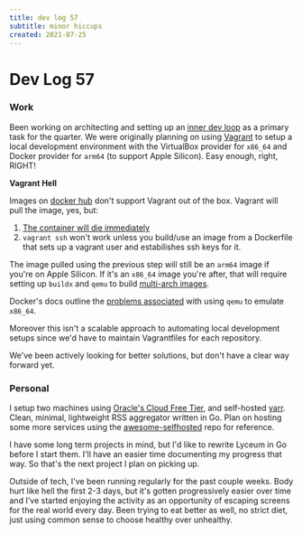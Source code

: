 ```yaml
---
title: dev log 57
subtitle: minor hiccups
created: 2021-07-25
---
```

# Dev Log 57

### Work

Been working on architecting and setting up an [inner dev
loop](https://thenewstack.io/kubernetes-infrastructure-know-the-inner-dev-loop/)
as a primary task for the quarter. We were originally planning on using
[Vagrant](https://www.vagrantup.com/) to setup a local development environment
with the VirtualBox provider for `x86_64` and Docker provider for `arm64` (to
support Apple Silicon). Easy enough, right, RIGHT!

**Vagrant Hell**

Images on [docker hub](https://hub.docker.com/) don't support Vagrant out of
the box. Vagrant will pull the image, yes, but:

1.  [The container will die
    immediately](https://github.com/hashicorp/vagrant/issues/8769)
2. `vagrant ssh` won't work unless you build/use an image from a Dockerfile
   that sets up a vagrant user and estabilishes ssh keys for it.

The image pulled using the previous step will still be an `arm64` image if
you're on Apple Silicon. If it's an `x86_64` image you're after, that will
require setting up `buildx` and `qemu` to build [multi-arch
images](https://docs.docker.com/desktop/multi-arch/).

Docker's docs outline the [problems
associated](https://docs.docker.com/docker-for-mac/apple-silicon/#known-issues)
with using `qemu` to emulate `x86_64`.

Moreover this isn't a scalable approach to automating local development setups
since we'd have to maintain Vagrantfiles for each repository.

We've been actively looking for better solutions, but don't have a clear way
forward yet.

### Personal

I setup two machines using [Oracle's Cloud Free
Tier](https://www.oracle.com/in/cloud/free/), and self-hosted
[yarr](https://github.com/nkanaev/yarr). Clean, minimal, lightweight RSS
aggregator written in Go. Plan on hosting some more services using the
[awesome-selfhosted](https://github.com/awesome-selfhosted/awesome-selfhosted)
repo for reference.

I have some long term projects in mind, but I'd like to rewrite Lyceum in Go
before I start them. I'll have an easier time documenting my progress that way.
So that's the next project I plan on picking up.

Outside of tech, I've been running regularly for the past couple weeks. Body
hurt like hell the first 2-3 days, but it's gotten progressively easier over
time and I've started enjoying the activity as an opportunity of escaping
screens for the real world every day. Been trying to eat better as well, no
strict diet, just using common sense to choose healthy over unhealthy.
